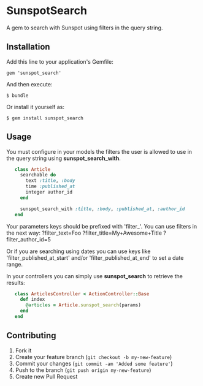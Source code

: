 # SunspotSearch

A gem to search with Sunspot using filters in the query string.


## Installation

Add this line to your application's Gemfile:

    gem 'sunspot_search'

And then execute:

    $ bundle

Or install it yourself as:

    $ gem install sunspot_search

## Usage

You must configure in your models the filters the user is allowed to use in the query string using **sunspot\_search\_with**.

```ruby
   class Article
     searchable do
       text :title, :body
       time :published_at
       integer author_id
     end

     sunspot_search_with :title, :body, :published_at, :author_id
   end
```

Your parameters keys should be prefixed with 'filter_'. You can use filters in the next way:
?filter_text=Foo
?filter_title=My+Awesome+Title
?filter_author_id=5

Or if you are searching using dates you can use keys like 'filter_published_at_start' and/or 'filter_published_at_end' to set a date range.


In your controllers you can simply use **sunspot\_search** to retrieve the results:
```ruby
   class ArticlesController < ActionController::Base
     def index
       @articles = Article.sunspot_search(params)
     end
   end
```

## Contributing

1. Fork it
2. Create your feature branch (`git checkout -b my-new-feature`)
3. Commit your changes (`git commit -am 'Added some feature'`)
4. Push to the branch (`git push origin my-new-feature`)
5. Create new Pull Request
